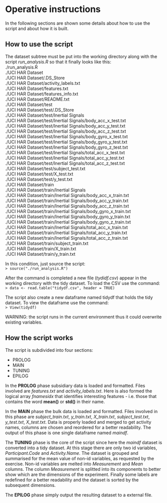 # Operative instructions
In the following sections are shown some details about how to use the script and about how it is built.  

## How to use the script
The dataset subtree must be put into the working directory along with the script *run_analysis.R* so that it finally looks like this:  
./run_analysis.R  
./UCI HAR Dataset  
./UCI HAR Dataset/.DS_Store  
./UCI HAR Dataset/activity_labels.txt  
./UCI HAR Dataset/features.txt  
./UCI HAR Dataset/features_info.txt  
./UCI HAR Dataset/README.txt  
./UCI HAR Dataset/test  
./UCI HAR Dataset/test/.DS_Store  
./UCI HAR Dataset/test/Inertial Signals  
./UCI HAR Dataset/test/Inertial Signals/body_acc_x_test.txt  
./UCI HAR Dataset/test/Inertial Signals/body_acc_y_test.txt  
./UCI HAR Dataset/test/Inertial Signals/body_acc_z_test.txt  
./UCI HAR Dataset/test/Inertial Signals/body_gyro_x_test.txt  
./UCI HAR Dataset/test/Inertial Signals/body_gyro_y_test.txt  
./UCI HAR Dataset/test/Inertial Signals/body_gyro_z_test.txt  
./UCI HAR Dataset/test/Inertial Signals/total_acc_x_test.txt  
./UCI HAR Dataset/test/Inertial Signals/total_acc_y_test.txt  
./UCI HAR Dataset/test/Inertial Signals/total_acc_z_test.txt  
./UCI HAR Dataset/test/subject_test.txt  
./UCI HAR Dataset/test/X_test.txt  
./UCI HAR Dataset/test/y_test.txt  
./UCI HAR Dataset/train  
./UCI HAR Dataset/train/Inertial Signals  
./UCI HAR Dataset/train/Inertial Signals/body_acc_x_train.txt  
./UCI HAR Dataset/train/Inertial Signals/body_acc_y_train.txt  
./UCI HAR Dataset/train/Inertial Signals/body_acc_z_train.txt  
./UCI HAR Dataset/train/Inertial Signals/body_gyro_x_train.txt  
./UCI HAR Dataset/train/Inertial Signals/body_gyro_y_train.txt  
./UCI HAR Dataset/train/Inertial Signals/body_gyro_z_train.txt  
./UCI HAR Dataset/train/Inertial Signals/total_acc_x_train.txt  
./UCI HAR Dataset/train/Inertial Signals/total_acc_y_train.txt  
./UCI HAR Dataset/train/Inertial Signals/total_acc_z_train.txt  
./UCI HAR Dataset/train/subject_train.txt  
./UCI HAR Dataset/train/X_train.txt  
./UCI HAR Dataset/train/y_train.txt  
  
In this condition, just source the script:  
`> source("./run_analysis.R")`
  
After the command is completed a new file (*tydidf.csv*) appear in the working directory with the tidy dataset. To load the CSV use the command:  
`> data <- read.table("tidydf.csv", header = TRUE)`  
  
The script also create a new dataframe named tidydf that holds the tidy dataset. To view the dataframe use the command:  
`> View(tidydf)`  
  
WARNING: the script runs in the current environment thus it could overwrite existing variables.

## How the script works  
The script is subdivided into four sections:  
* PROLOG
* MAIN
* TUNING
* EPILOG
   
In the **PROLOG** phase subsidiary data is loaded and formatted. Files involved are *features.txt* and *activity_labels.txt*. Here is also formed the logical array *fnamesidx* that identifies interesting features - i.e. those that contains the word **mean()** or **std()** in their name.  
  
In the **MAIN** phase the bulk data is loaded and formatted. Files involved in this phase are *subject_train.txt*, *y_train.txt*, *X_train.txt*, *subject_test.txt*, *y_test.txt*, *X_test.txt*. Data is properly loaded and merged to get activity names, columns are chosen and reordered for a better readability. The output of this phase is one single dataframe named *maindf*.  
  
The **TUNING** phase is the core of the script since here the *maindf* dataset is converted into a tidy dataset. At this stage there are only two id variables, *Participant.Code* and *Activity.Name*. The dataset is grouped and summarised for the mean value of non-id variables, as requested by the exercise. Non-id variables are melted into *Measurement* and *Mean* columns. The column *Measurement* is splitted into its components to better show which are the dimensions of the experiment. Finally some labels are redefined for a better readability and the dataset is sorted by the subsequent dimensions.  
  
The **EPILOG** phase simply output the resulting dataset to a external file.
